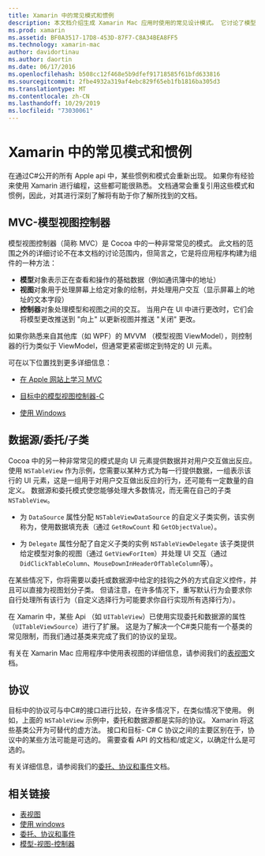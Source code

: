 ```yaml
---
title: Xamarin 中的常见模式和惯例
description: 本文档介绍生成 Xamarin Mac 应用时使用的常见设计模式。 它讨论了模型-视图-控制器模式、数据源和委托模式以及协议。
ms.prod: xamarin
ms.assetid: BF0A3517-17D8-453D-87F7-C8A34BEA8FF5
ms.technology: xamarin-mac
author: davidortinau
ms.author: daortin
ms.date: 06/17/2016
ms.openlocfilehash: b508cc12f468e5b9dfef91718585f61bfd633816
ms.sourcegitcommit: 2fbe4932a319af4ebc829f65eb1fb1816ba305d3
ms.translationtype: MT
ms.contentlocale: zh-CN
ms.lasthandoff: 10/29/2019
ms.locfileid: "73030061"
---
```

# <a name="common-patterns-and-idioms-in-xamarinmac"></a>Xamarin 中的常见模式和惯例

在通过C#公开的所有 Apple api 中，某些惯例和模式会重新出现。 如果你有经验来使用 Xamarin 进行编程，这些都可能很熟悉。 文档通常会重复引用这些模式和惯例，因此，对其进行深刻了解将有助于你了解所找到的文档。

## <a name="mvc---model-view-controller"></a>MVC-模型视图控制器

模型视图控制器（简称 MVC）是 Cocoa 中的一种非常常见的模式。 此文档的范围之外的详细讨论不在本文档的讨论范围内，但简言之，它是将应用程序构建为组件的一种方法：

- **模型**对象表示正在查看和操作的基础数据（例如通讯簿中的地址）
- **视图**对象用于处理屏幕上给定对象的绘制，并处理用户交互（显示屏幕上的地址的文本字段）
- **控制器**对象处理模型和视图之间的交互。 当用户在 UI 中进行更改时，它们会将模型更改推送到 "向上" 以更新视图并推送 "关闭" 更改。

如果你熟悉来自其他库（如 WPF）的 MVVM （模型视图 ViewModel），则控制器的行为类似于 ViewModel，但通常更紧密绑定到特定的 UI 元素。

可在以下位置找到更多详细信息：

- [在 Apple 网站上学习 MVC](https://developer.apple.com/library/ios/documentation/general/conceptual/devpedia-cocoacore/MVC.html)

- [目标中的模型视图控制器-C](https://developer.apple.com/library/ios/documentation/general/conceptual/CocoaEncyclopedia/Model-View-Controller/Model-View-Controller.html)
- [使用 Windows](~/mac/user-interface/window.md)

## <a name="data-source--delegate--subclassing"></a>数据源/委托/子类

Cocoa 中的另一种非常常见的模式是向 UI 元素提供数据并对用户交互做出反应。 使用 `NSTableView` 作为示例，您需要以某种方式为每一行提供数据，一组表示该行的 UI 元素，这是一组用于对用户交互做出反应的行为，还可能有一定数量的自定义。 数据源和委托模式使您能够处理大多数情况，而无需在自己的子类 `NSTableView`。

- 为 `DataSource` 属性分配 `NSTableViewDataSource` 的自定义子类实例，该实例称为，使用数据填充表（通过 `GetRowCount` 和 `GetObjectValue`）。

- 为 `Delegate` 属性分配了自定义子类的实例 `NSTableViewDelegate` 该子类提供给定模型对象的视图（通过 `GetViewForItem`）并处理 UI 交互（通过 `DidClickTableColumn`、`MouseDownInHeaderOfTableColumn`等）。

在某些情况下，你将需要以委托或数据源中给定的挂钩之外的方式自定义控件，并且可以直接为视图划分子类。 但请注意，在许多情况下，重写默认行为会要求你自行处理所有该行为（自定义选择行为可能要求你自行实现所有选择行为）。

在 Xamarin 中，某些 Api （如 `UITableView`）已使用实现委托和数据源的属性（`UITableViewSource`）进行了扩展。 这是为了解决一个C#类只能有一个基类的常见限制，而我们通过基类来完成了我们的协议的呈现。

有关在 Xamarin Mac 应用程序中使用表视图的详细信息，请参阅我们的[表视图](~/mac/user-interface/table-view.md)文档。

## <a name="protocols"></a>协议

目标中的协议可与中C#的接口进行比较，在许多情况下，在类似情况下使用。 例如，上面的 `NSTableView` 示例中，委托和数据源都是实际的协议。 Xamarin 将这些基类公开为可替代的虚方法。 接口和目标- C# C 协议之间的主要区别在于，协议中的某些方法可能是可选的。 需要查看 API 的文档和/或定义，以确定什么是可选的。

有关详细信息，请参阅我们的[委托、协议和事件](~/ios/app-fundamentals/delegates-protocols-and-events.md)文档。

## <a name="related-links"></a>相关链接

- [表视图](~/mac/user-interface/table-view.md)
- [使用 windows](~/mac/user-interface/window.md)
- [委托、协议和事件](~/ios/app-fundamentals/delegates-protocols-and-events.md)
- [模型-视图-控制器](https://developer.apple.com/library/ios/documentation/general/conceptual/CocoaEncyclopedia/Model-View-Controller/Model-View-Controller.html)

